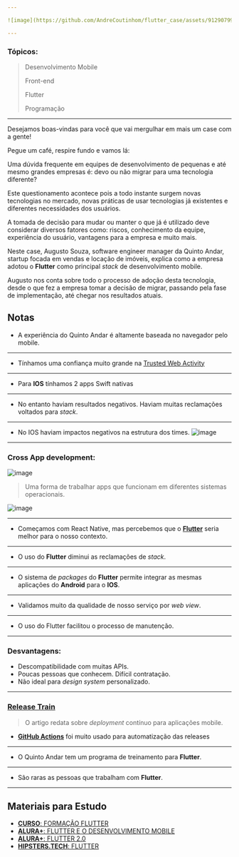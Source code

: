 ```yaml
---

![image](https://github.com/AndreCoutinhom/flutter_case/assets/91290799/6e83c60b-06ac-44da-b994-b32593609386)

---
```

### Tópicos:
> Desenvolvimento Mobile
>
> Front-end
> 
> Flutter
>
> Programação
---
Desejamos boas-vindas para você que vai mergulhar em mais um case com a gente!

Pegue um café, respire fundo e vamos lá:

Uma dúvida frequente em equipes de desenvolvimento de pequenas e até mesmo grandes empresas é: devo ou não migrar para uma tecnologia diferente?

Este questionamento acontece pois a todo instante surgem novas tecnologias no mercado, novas práticas de usar tecnologias já existentes e diferentes necessidades dos usuários.

A tomada de decisão para mudar ou manter o que já é utilizado deve considerar diversos fatores como: riscos, conhecimento da equipe, experiência do usuário, vantagens para a empresa e muito mais.

Neste case, Augusto Souza, software engineer manager da Quinto Andar, startup focada em vendas e locação de imóveis, explica como a empresa adotou o **Flutter** como principal *stack* de desenvolvimento mobile.

Augusto nos conta sobre todo o processo de adoção desta tecnologia, desde o que fez a empresa tomar a decisão de migrar, passando pela fase de implementação, até chegar nos resultados atuais.

## Notas

* A experiência do Quinto Andar é altamente baseada no navegador pelo mobile.
---
* Tínhamos uma confiança muito grande na [Trusted Web Activity](https://developer.chrome.com/docs/android/trusted-web-activity/)
---
* Para **IOS** tínhamos 2 apps Swift nativas
---
* No entanto haviam resultados negativos. Haviam muitas reclamações voltados para *stack*.
---
* No IOS haviam impactos negativos na estrutura dos times.
![image](https://github.com/AndreCoutinhom/flutter_case/assets/91290799/6bdcca34-0d50-4d0f-8f38-71f271214796)
---

### Cross App development: 

![image](https://github.com/AndreCoutinhom/flutter_case/assets/91290799/1dc67f9f-eae1-47c0-a36a-bdc0fcef8da9)

> Uma forma de trabalhar apps que funcionam em diferentes sistemas operacionais.

![image](https://github.com/AndreCoutinhom/flutter_case/assets/91290799/d59eb62f-dede-449d-9a03-4a4bfca8fea1)

---
* Começamos com React Native, mas percebemos que o [**Flutter**](https://flutter.dev/?gclid=Cj0KCQiAyKurBhD5ARIsALamXaF4sS55NoaJxXOtlwe_79FqGn9-x1Q3GfXvNxEf2knzpxes-lt_klQaAq56EALw_wcB&gclsrc=aw.ds) seria melhor para o nosso contexto.
---
* O uso do **Flutter** diminui as reclamações de *stack*.
---
* O sistema de *packages* do **Flutter** permite integrar as mesmas aplicações do **Android** para o **IOS**.
---
* Validamos muito da qualidade de nosso serviço por *web view*.
---
* O uso do Flutter facilitou o processo de manutenção.
---

### Desvantagens:

* Descompatibilidade com muitas APIs.
* Poucas pessoas que conhecem. Difícil contratação.
* Não ideal para *design system* personalizado.
---

### [Release Train](/release_train.pdf)

> O artigo redata sobre *deployment* contínuo para aplicações mobile.

* [**GitHub Actions**](https://docs.github.com/pt/actions) foi muito usado para automatização das releases 

---

* O Quinto Andar tem um programa de treinamento para **Flutter**.

---

* São raras as pessoas que trabalham com **Flutter**.
---
## Materiais para Estudo

* [**CURSO**: FORMAÇÃO FLUTTER](https://www.alura.com.br/formacao-flutter?_gl=1*n9bxeq*_ga*ODM1Nzk2OTUyLjE2OTgzNDc1Mjk.*_ga_1EPWSW3PCS*MTcwMTUxODkzMi40MS4xLjE3MDE1MTg5MzMuMC4wLjA.*_fplc*YWFVZHhVMDdrSmglMkJLelZNU2xyUGlqWHVoNUt4RmtDbXZrcGxlYnVURjBacDIyZzVEd3pKNkF6Wm5YRkxGJTJCJTJGSXRpSTloUzhNd2x3ZEE2TFYzVHlJNTQ1N051aVc0U29HbmdpdUU2Rkw4c0JBWk4lMkJVRzZHdnNaJTJCRlhrJTJCSVRRJTNEJTNE)
* [**ALURA+**: FLUTTER E O DESENVOLVIMENTO MOBILE](https://cursos.alura.com.br/conhecendo-o-flutter-e-uma-visao-do-desenvolvimento-mobile-hoje-c4)
* [**ALURA+**: FLUTTER 2.0](https://cursos.alura.com.br/flutter-2-0-c840)
* [**HIPSTERS.TECH**: FLUTTER](https://www.alura.com.br/podcast/hipsterstech-flutter-hipsters-183-a380?_gl=1*ei07yk*_ga*ODM1Nzk2OTUyLjE2OTgzNDc1Mjk.*_ga_1EPWSW3PCS*MTcwMTUxODkzMi40MS4xLjE3MDE1MTg5MzMuMC4wLjA.*_fplc*YWFVZHhVMDdrSmglMkJLelZNU2xyUGlqWHVoNUt4RmtDbXZrcGxlYnVURjBacDIyZzVEd3pKNkF6Wm5YRkxGJTJCJTJGSXRpSTloUzhNd2x3ZEE2TFYzVHlJNTQ1N051aVc0U29HbmdpdUU2Rkw4c0JBWk4lMkJVRzZHdnNaJTJCRlhrJTJCSVRRJTNEJTNE)
